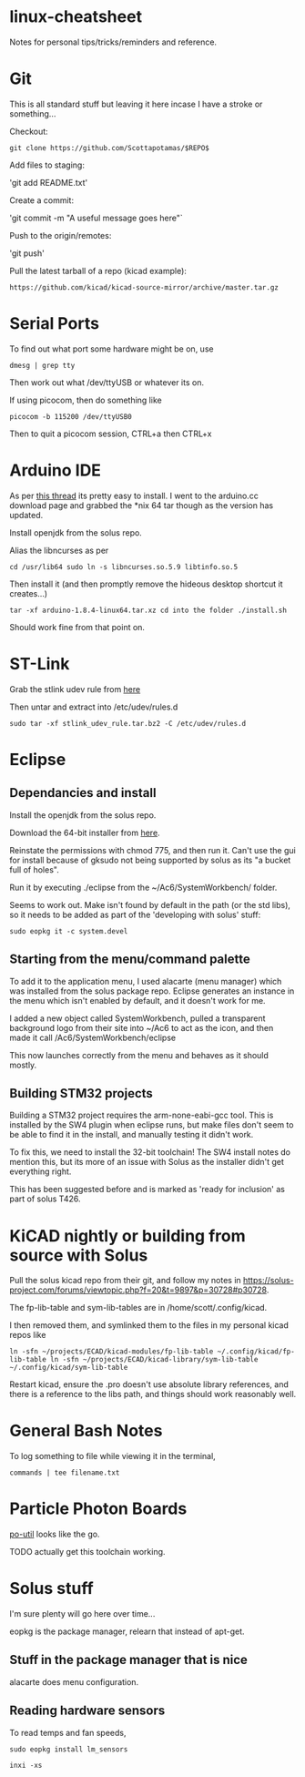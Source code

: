 # linux-cheatsheet
Notes for personal tips/tricks/reminders and reference.

# Git

This is all standard stuff but leaving it here incase I have a stroke or something...

Checkout:

`git clone https://github.com/Scottapotamas/$REPO$`

Add files to staging:

'git add README.txt'

Create a commit:

'git commit -m "A useful message goes here"`

Push to the origin/remotes:

'git push'

Pull the latest tarball of a repo (kicad example):

`https://github.com/kicad/kicad-source-mirror/archive/master.tar.gz`



# Serial Ports 

To find out what port some hardware might be on, use

`dmesg | grep tty`

Then work out what /dev/ttyUSB or whatever its on.

If using picocom, then do something like

`picocom -b 115200 /dev/ttyUSB0`

Then to quit a picocom session, CTRL+a then CTRL+x

# Arduino IDE

As per [this thread](https://solus-project.com/forums/viewtopic.php?t=2968) its pretty easy to install. I went to the arduino.cc download page and grabbed the *nix 64 tar though as the version has updated.

Install openjdk from the solus repo.

Alias the libncurses as per

`
cd /usr/lib64
sudo ln -s libncurses.so.5.9 libtinfo.so.5
`

Then install it (and then promptly remove the hideous desktop shortcut it creates...)

`
tar -xf arduino-1.8.4-linux64.tar.xz
cd into the folder
./install.sh
`

Should work fine from that point on.

# ST-Link

Grab the stlink udev rule from [here](http://www.openstm32.org/Installing+System+Workbench+for+STM32+from+Eclipse)

Then untar and extract into /etc/udev/rules.d

`
sudo tar -xf stlink_udev_rule.tar.bz2 -C /etc/udev/rules.d
`

# Eclipse

## Dependancies and install

Install the openjdk from the solus repo.

Download the 64-bit installer from [here](http://www.openstm32.org/Downloading+the+System+Workbench+for+STM32+installer).

Reinstate the permissions with chmod 775, and then run it. Can't use the gui for install because of gksudo not being supported by solus as its "a bucket full of holes".

Run it by executing ./eclipse from the ~/Ac6/SystemWorkbench/ folder.

Seems to work out. Make isn't found by default in the path (or the std libs), so it needs to be added as part of the 'developing with solus' stuff:

`
sudo eopkg it -c system.devel
`

## Starting from the menu/command palette

To add it to the application menu, I used alacarte (menu manager) which was installed from the solus package repo. Eclipse generates an instance in the menu which isn't enabled by default, and it doesn't work for me.

I added a new object called SystemWorkbench, pulled a transparent background logo from their site into ~/Ac6 to act as the icon, and then made it call /Ac6/SystemWorkbench/eclipse

This now launches correctly from the menu and behaves as it should mostly.

## Building STM32 projects

Building a STM32 project requires the arm-none-eabi-gcc tool. This is installed by the SW4 plugin when eclipse runs, but make files don't seem to be able to find it in the install, and manually testing it didn't work.

To fix this, we need to install the 32-bit toolchain! The SW4 install notes do mention this, but its more of an issue with Solus as the installer didn't get everything right.

This has been suggested before and is marked as 'ready for inclusion' as part of solus T426.

# KiCAD nightly or building from source with Solus

Pull the solus kicad repo from their git, and follow my notes in https://solus-project.com/forums/viewtopic.php?f=20&t=9897&p=30728#p30728.

The fp-lib-table and sym-lib-tables are in /home/scott/.config/kicad.

I then removed them, and symlinked them to the files in my personal kicad repos like

`
ln -sfn ~/projects/ECAD/kicad-modules/fp-lib-table ~/.config/kicad/fp-lib-table
ln -sfn ~/projects/ECAD/kicad-library/sym-lib-table ~/.config/kicad/sym-lib-table
`

Restart kicad, ensure the .pro doesn't use absolute library references, and there is a reference to the libs path, and things should work reasonably well.

# General Bash Notes

To log something to file while viewing it in the terminal,

`commands | tee filename.txt`

# Particle Photon Boards

[po-util](https://po-util.com/) looks like the go.

TODO actually get this toolchain working.

# Solus stuff

I'm sure plenty will go here over time...

eopkg is the package manager, relearn that instead of apt-get.

## Stuff in the package manager that is nice

alacarte does menu configuration.




## Reading hardware sensors

To read temps and fan speeds,

`sudo eopkg install lm_sensors`

`inxi -xs`

